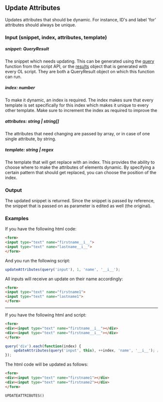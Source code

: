 ## Update Attributes
Updates attributes that should be dynamic. For instance, ID's and label 'for' attributes should always be unique.


### Input (snippet, index, attributes, template)

##### snippet: QueryResult
The snippet which needs updating. This can be generated using the [query](https://help.objectiflune.com/en/planetpress-connect-user-guide/2020.1/#designer/API/query.htm%3FTocPath%3DTemplate%2520Design%7CScript%2520API%7CStandard%2520Script%2520API%7C_____11)
function from the script API, or the [results](https://help.objectiflune.com/en/planetpress-connect-user-guide/2020.1/#designer/API/results_Object.htm%3FTocPath%3DTemplate%2520Design%7CScript%2520API%7CStandard%2520Script%2520API%7Cresults%7C_____0)
object that is generated with every OL script. They are both a QueryResult object on which this function can run.

##### index: number
To make it dynamic, an index is required. The index makes sure that every template is set specifically for this index
which makes it unique to every other template. Make sure to increment the index as required to improve the

##### attributes: string | string[]
The attributes that need changing are passed by array, or in case of one single attribute, by string.

##### template: string | regex
The template that will get replace with an index. This provides the ability to choose where to make the attributes of 
elements dynamic. By specifying a certain pattern that should get replaced, you can choose the position of the index.

### Output
The updated snippet is returned. Since the snippet is passed by reference, the snippet that is passed on as parameter is 
edited as well (the original).


### Examples
If you have the following html code:
```html
<form>
<input type="text" name="firstname__i__">
<input type="text" name="lastname__i__">
</form>
```
And you run the following script:
```typescript
updateAttributes(query('input'), 1, 'name', '__i__'); 
```
All inputs will receive an update on their name accordingly:
```html
<form>
<input type="text" name="firstname1">
<input type="text" name="lastname1">
</form>
```

---

If you have the following html and script:
```html
<form>
<div><input type="text" name="firstname__i__"></div>
<div><input type="text" name="firstname__i__"></div>
</form>
```
```typescript
query('div').each(function(index) {
    updateAttributes(query('input', this), ++index, 'name', '__i__'); // note that index gets incremented BEFORE passing
});
```
The html code will be updated as follows:
```html
<form>
<div><input type="text" name="firstname1"></div>
<div><input type="text" name="firstname2"></div>
</form>
```
```text
UPDATEATTRIBUTES()


```
